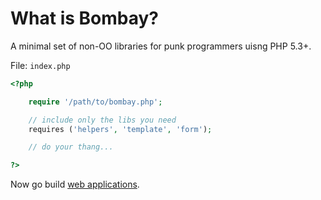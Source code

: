 # What is Bombay?

A minimal set of non-OO libraries for punk programmers uisng PHP 5.3+.


File: `index.php`

``` php
<?php

	require '/path/to/bombay.php';

	// include only the libs you need
	requires ('helpers', 'template', 'form');

	// do your thang...

?>
```


Now go build [web applications][1].



[1]: http://www.ics.uci.edu/~fielding/pubs/dissertation/rest_arch_style.htm
